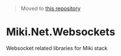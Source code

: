 > Moved to [this repository](https://github.com/mikibot/miki.utils)

# Miki.Net.Websockets
Websocket related libraries for Miki stack

